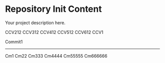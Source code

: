 Repository Init Content
=======================

Your project description here.

CCV212
CCV312
CCV412
CCV512
CCV612
CCV1

Commit1

-------------------------
Cm1
Cm22
Cm333
Cm4444
Cm55555
Cm666666
